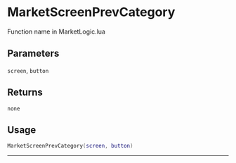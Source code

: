 # MarketScreenPrevCategory
Function name in MarketLogic.lua
## Parameters
`screen`, `button`
## Returns
`none`
## Usage
```lua
MarketScreenPrevCategory(screen, button)
```
---
